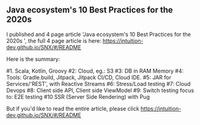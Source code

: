 

## Java ecosystem's 10 Best Practices for the 2020s 

I published and 4 page article 'Java ecosystem's 10 Best Practices for the 2020s 
', the full 4 page article is here: https://intuition-dev.github.io/SNX/#/README

Here is the summary:

#1. Scala, Kotlin, Groovy
#2: Cloud, eg.: S3
#3: DB in RAM Memory
#4: Tools: Gradle.build, Jitpack, Jitpack CI/CD, Cloud IDE.
#5: JAR for Services/'REST', with Reactive Streams
#6: Stress/Load testing
#7: Cloud Devops
#8: Client side API, Client side ViewModel
#9: Switch testing focus to: E2E testing
#10 SSR (Server Side Rendering) with Pug

But if you'd like to read the entire article, please click https://intuition-dev.github.io/SNX/#/README 